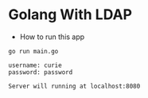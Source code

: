 # Golang With LDAP

- How to run this app

```
go run main.go

username: curie
password: password
```

`Server will running at localhost:8080`